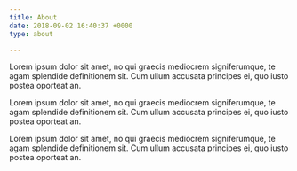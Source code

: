 ```yaml
---
title: About
date: 2018-09-02 16:40:37 +0000
type: about

---
```

Lorem ipsum dolor sit amet, no qui graecis mediocrem signiferumque, te agam splendide definitionem sit. Cum ullum accusata principes ei, quo iusto postea oporteat an.

Lorem ipsum dolor sit amet, no qui graecis mediocrem signiferumque, te agam splendide definitionem sit. Cum ullum accusata principes ei, quo iusto postea oporteat an.

Lorem ipsum dolor sit amet, no qui graecis mediocrem signiferumque, te agam splendide definitionem sit. Cum ullum accusata principes ei, quo iusto postea oporteat an.
